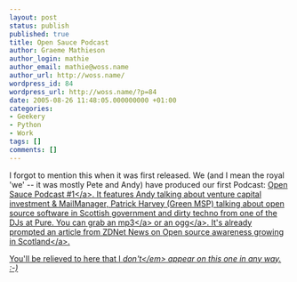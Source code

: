 ```yaml
---
layout: post
status: publish
published: true
title: Open Sauce Podcast
author: Graeme Mathieson
author_login: mathie
author_email: mathie@woss.name
author_url: http://woss.name/
wordpress_id: 84
wordpress_url: http://woss.name/?p=84
date: 2005-08-26 11:48:05.000000000 +01:00
categories:
- Geekery
- Python
- Work
tags: []
comments: []
---
```

I forgot to mention this when it was first released.  We (and I mean the royal 'we' -- it was mostly Pete and Andy) have produced our first Podcast: <a href="http:&#47;&#47;logicalware.blogspot.com&#47;2005&#47;08&#47;open-sauce-podcast-1.html">Open Sauce Podcast #1<&#47;a>.  It features Andy talking about venture capital investment &amp; MailManager, Patrick Harvey (Green MSP) talking about open source software in Scottish government and dirty techno from one of the DJs at Pure.  You can grab an <a href="http:&#47;&#47;www.archive.org&#47;download&#47;OpenSaucePodcast1&#47;opensauce1.mp3" title="Open Sauce Podcast #1 (MP3)">mp3<&#47;a> or an <a href="http:&#47;&#47;www.archive.org&#47;download&#47;OpenSaucePodcast1&#47;opensauce1.ogg" title="Open Source Podcast #1 (Ogg Vorbis)">ogg<&#47;a>.  It's already prompted an article from ZDNet News on <a href="http:&#47;&#47;news.zdnet.co.uk&#47;0,39020330,39215164,00.htm">Open source awareness growing in Scotland<&#47;a>.

You'll be relieved to here that I <em>don't<&#47;em> appear on this one in any way.  :-)
